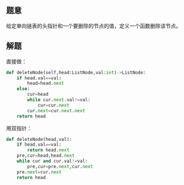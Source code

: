 ## 题意

给定单向链表的头指针和一个要删除的节点的值，定义一个函数删除该节点。

## 解题

直接做：

```python
def deleteNode(self,head:ListNode,val:int)->ListNode:
	if head.val==val:
		head=head.next
	else:
		cur=head
		while cur.next.val!=val:
			cur=cur.next
		cur.next=cur.next.next
	return head
```

用双指针：

```python
def deleteNode(head,val):
	if head.val==val:
		return head.next
	pre,cur=head,head.next
	while cur and cur.val!=val:
		pre,cur=pre.next,cur.next
	pre.next=cur.next
	return head
```